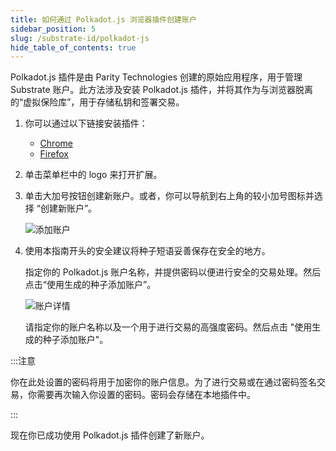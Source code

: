 ```yaml
---
title: 如何通过 Polkadot.js 浏览器插件创建账户
sidebar_position: 5
slug: /substrate-id/polkadot-js
hide_table_of_contents: true
---
```


Polkadot.js 插件是由 Parity Technologies 创建的原始应用程序，用于管理 Substrate 账户。此方法涉及安装 Polkadot.js 插件，并将其作为与浏览器脱离的“虚拟保险库”，用于存储私钥和签署交易。

1. 你可以通过以下链接安装插件：

    - [Chrome](https://chrome.google.com/webstore/detail/polkadot%7Bjs%7D-extension/mopnmbcafieddcagagdcbnhejhlodfdd?hl=en)
    - [Firefox](https://addons.mozilla.org/en-US/firefox/addon/polkadot-js-extension)

2. 单击菜单栏中的 logo 来打开扩展。

3. 单击大加号按钮创建新账户。或者，你可以导航到右上角的较小加号图标并选择 “创建新账户”。

    ![添加账户](/img/02/polkadot-add-account.png)

4. 使用本指南开头的安全建议将种子短语妥善保存在安全的地方。

    指定你的 Polkadot.js 账户名称，并提供密码以便进行安全的交易处理。然后点击“使用生成的种子添加账户”。

    ![账户详情](/img/02/polkadot-account-details.png)

    请指定你的账户名称以及一个用于进行交易的高强度密码。然后点击 "使用生成的种子添加账户"。

:::注意

你在此处设置的密码将用于加密你的账户信息。为了进行交易或在通过密码签名交易，你需要再次输入你设置的密码。密码会存储在本地插件中。

:::

现在你已成功使用 Polkadot.js 插件创建了新账户。
